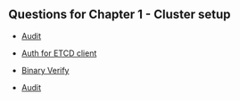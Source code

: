 ## Questions for Chapter 1 - Cluster setup

- [Audit](audit.md)

- [Auth for ETCD client](1-cluster-setup/auth-for-etcd-client.md)

- [Binary Verify](1-cluster-setup/binary-verify.md)

- [Audit](1-cluster-setup/audit.md)